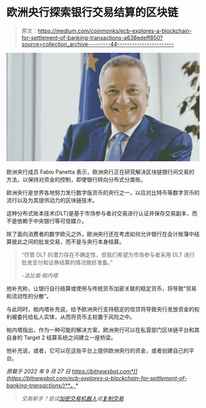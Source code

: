 # 欧洲央行探索银行交易结算的区块链

> 原文：<https://medium.com/coinmonks/ecb-explores-a-blockchain-for-settlement-of-banking-transactions-a638edeff850?source=collection_archive---------44----------------------->

![](img/77996541b211dbd8eafb8ec7ff70bdaa.png)

欧洲央行成员 Fabio Panetta 表示，欧洲央行正在研究解决区块链银行间交易的方法，以保持对资金的控制，即使银行转向分布式分类账。

欧洲央行是世界各地努力发行数字版货币的央行之一，以应对比特币等数字货币的流行以及为其提供动力的区块链技术。

这种分布式账本技术(DLT)是基于市场参与者对交易进行认证并保存交易副本，而不是依赖于中央银行等可信媒介。

除了面向消费者的数字欧元之外，欧洲央行还在考虑如何允许银行在会计账簿中结算彼此之间的批发交易，而不是与央行本身结算。

> “尽管 DLT 的潜力存在不确定性，但我们希望为市场参与者采用 DLT 进行批发支付和证券结算的情况做好准备。”
> 
> *-法比奥·帕内塔*

他补充称，让银行自行结算或使用与传统货币加密关联的稳定货币，将导致“贸易和流动性的分散”。

与此同时，帕内塔补充说，给予欧洲央行支持稳定的信贷将导致央行发放资金的权利被委托给私人实体，从而将货币主权置于风险之中。

帕内塔指出，作为一种可能的解决方案，欧洲央行可以在私营部门区块链平台和其自身的 Target 2 结算系统之间建立一座桥梁。

他补充说，或者，它可以在这些平台上提供欧洲央行的资金，或者创建自己的平台。

*原载于 2022 年 9 月 27 日 https://bitnewsbot.com*[](https://bitnewsbot.com/ecb-explores-a-blockchain-for-settlement-of-banking-transactions/)**。**

> *交易新手？尝试[加密交易机器人](/coinmonks/crypto-trading-bot-c2ffce8acb2a)或[复制交易](/coinmonks/top-10-crypto-copy-trading-platforms-for-beginners-d0c37c7d698c)*